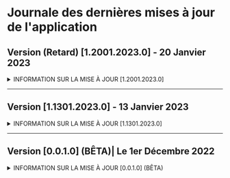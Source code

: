 # Journale des dernières mises à jour de l'application

## Version (Retard) [1.2001.2023.0] - 20 Janvier 2023
<details><summary>INFORMATION SUR LA MISE À JOUR [1.2001.2023.0]</summary>
  
  ### Mise à jour cumulative.
  - **[Préparation]** Page dédier à la liste des établissements,
  - **[Préparation]** Page des paramètres,
  - **[Mise à jour]** Actualisation de la page d'accueil,
  - **[Mise à jour]** Aperçu des applications éditer par SIDL CORPORATION,
  - **[Mise à jour]** Aperçu des paramètres de l'application,
  - **[Ajouts]** Système audio de l'application,
  - **[Correction]** Problèmes lié à l'application lors de l'exécution de certaines fonctions,
  - **[Correction]** Stablitité sur les systèmes `Windows 10 (x64, x86, ARM)` et `Windows 11 (x64, x86, ARM)`,
  - **[Système]** Rendu de l'application compatible sur `Windows 11 (x64, x86, ARM)`,
  - **[Système]** Passage de la version `1.1301.2023.0` vers la version `1.2001.2023.0`.
  
  > Les informations ci-dessus peuvent êtres changer suite à des problèmes. Nous allons donc annoncer sur <a href="https://twitter.com/SIDLCORPORATION" targer="_blank">Twitter</a> le changelog officiel.
  
</details>

***

## Version [1.1301.2023.0] - 13 Janvier 2023
<details><summary>INFORMATION SUR LA MISE À JOUR [1.1301.2023.0]</summary>
  
  ### Version initiale de l'application.
  
</details>

***

## Version [0.0.1.0] (BÊTA)| Le 1er Décembre 2022
<details><summary>INFORMATION SUR LA MISE À JOUR [0.0.1.0] (BÊTA)</summary>
  
  ### Version de développement.
  - **[Système]** Cette version n'est pas disponible sur le Microsoft Store ainsi indisponible pour les utilisateurs.
  
</details>
